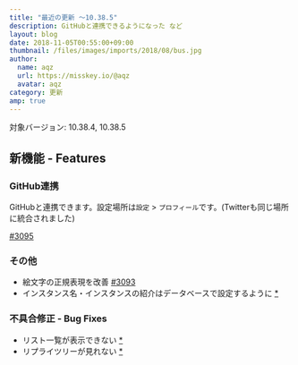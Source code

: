 ```yaml
---
title: "最近の更新 ～10.38.5"
description: GitHubと連携できるようになった など
layout: blog
date: 2018-11-05T00:55:00+09:00
thumbnail: /files/images/imports/2018/08/bus.jpg
author:
  name: aqz
  url: https://misskey.io/@aqz
  avatar: aqz
category: 更新
amp: true
---
```

対象バージョン: 10.38.4, 10.38.5  

## 新機能 - Features
### GitHub連携
GitHubと連携できます。設定場所は`設定` > `プロフィール`です。(Twitterも同じ場所に統合されました)

[#3095](https://github.com/syuilo/misskey/pull/3095)

### その他

- 絵文字の正規表現を改善 [#3093](https://github.com/syuilo/misskey/pull/3093)
- インスタンス名・インスタンスの紹介はデータベースで設定するように [*](https://github.com/syuilo/misskey/commit/1855ab60f193fc5b434a311213b08a0c249a5162)

### 不具合修正 - Bug Fixes
- リスト一覧が表示できない [*](https://github.com/syuilo/misskey/commit/d48c25d2c98e46b3b613e3070d2a1667243f5425)
- リプライツリーが見れない [*](https://github.com/syuilo/misskey/commit/4f3c8b940e750a112d84c12a7833e9ffcc70cac9)